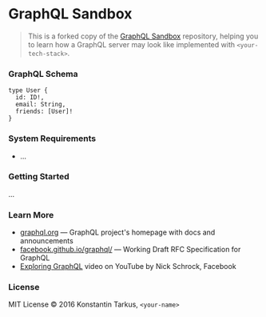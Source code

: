 # GraphQL Sandbox

> This is a forked copy of the [GraphQL Sandbox](github.com/kriasoft/graphql-sandbox)
> repository, helping you to learn how a GraphQL server may look like
> implemented with `<your-tech-stack>`.

### GraphQL Schema

```
type User {
  id: ID!,
  email: String,
  friends: [User]!
}
```

### System Requirements

  * ...

### Getting Started

...

### Learn More

  * [graphql.org](http://graphql.org/) — GraphQL project's homepage with docs and announcements
  * [facebook.github.io/graphql/](http://facebook.github.io/graphql/) — Working Draft RFC Specification for GraphQL
  * [Exploring GraphQL](https://www.youtube.com/watch?v=_9RgHXqH8J0) video on YouTube by Nick Schrock, Facebook

### License

MIT License © 2016 Konstantin Tarkus, `<your-name>`

